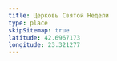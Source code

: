 ```yaml
---
title: Церковь Святой Недели
type: place
skipSitemap: true
latitude: 42.6967173
longitude: 23.321277
---
```

